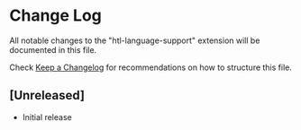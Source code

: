 # Change Log

All notable changes to the "htl-language-support" extension will be documented in this file.

Check [Keep a Changelog](http://keepachangelog.com/) for recommendations on how to structure this file.

## [Unreleased]

- Initial release
